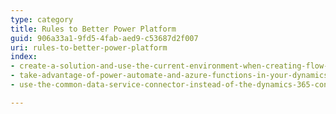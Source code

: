 ```yaml
---
type: category
title: Rules to Better Power Platform
guid: 906a33a1-9fd5-4fab-aed9-c53687d2f007
uri: rules-to-better-power-platform
index:
- create-a-solution-and-use-the-current-environment-when-creating-flow-for-dynamics
- take-advantage-of-power-automate-and-azure-functions-in-your-dynamics-solutions
- use-the-common-data-service-connector-instead-of-the-dynamics-365-connector

---
```



